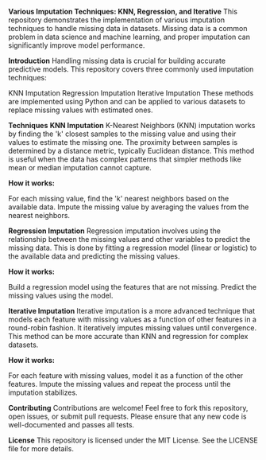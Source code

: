 **Various Imputation Techniques: KNN, Regression, and Iterative**
This repository demonstrates the implementation of various imputation techniques to handle missing data in datasets. Missing data is a common problem in data science and machine learning, and proper imputation can significantly improve model performance.

**Introduction**
Handling missing data is crucial for building accurate predictive models. This repository covers three commonly used imputation techniques:

KNN Imputation
Regression Imputation
Iterative Imputation
These methods are implemented using Python and can be applied to various datasets to replace missing values with estimated ones.

**Techniques**
**KNN Imputation**
K-Nearest Neighbors (KNN) imputation works by finding the 'k' closest samples to the missing value and using their values to estimate the missing one. The proximity between samples is determined by a distance metric, typically Euclidean distance. This method is useful when the data has complex patterns that simpler methods like mean or median imputation cannot capture.

**How it works:**

For each missing value, find the 'k' nearest neighbors based on the available data.
Impute the missing value by averaging the values from the nearest neighbors.

**Regression Imputation**
Regression imputation involves using the relationship between the missing values and other variables to predict the missing data. This is done by fitting a regression model (linear or logistic) to the available data and predicting the missing values.

**How it works:**

Build a regression model using the features that are not missing.
Predict the missing values using the model.

**Iterative Imputation**
Iterative imputation is a more advanced technique that models each feature with missing values as a function of other features in a round-robin fashion. It iteratively imputes missing values until convergence. This method can be more accurate than KNN and regression for complex datasets.

**How it works:**

For each feature with missing values, model it as a function of the other features.
Impute the missing values and repeat the process until the imputation stabilizes.

**Contributing**
Contributions are welcome! Feel free to fork this repository, open issues, or submit pull requests. Please ensure that any new code is well-documented and passes all tests.

**License**
This repository is licensed under the MIT License. See the LICENSE file for more details.
